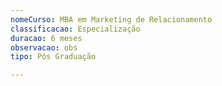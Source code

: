 ```yaml
---
nomeCurso: MBA em Marketing de Relacionamento
classificacao: Especialização
duracao: 6 meses
observacao: obs
tipo: Pós Graduação

---
```



